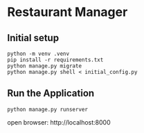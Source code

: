 # Restaurant Manager

## Initial setup

```
python -m venv .venv
pip install -r requirements.txt
python manage.py migrate
python manage.py shell < initial_config.py
```

## Run the Application

```commandline
python manage.py runserver
```

open browser: http://localhost:8000